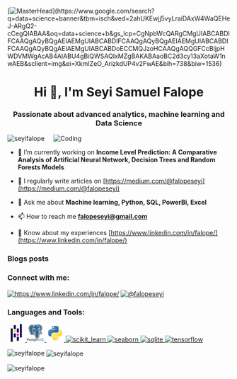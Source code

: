 [![MasterHead](https://1.bp.blogspot.com/-7A4WynwLsM...)](https://www.google.com/search?q=data+science+banner&tbm=isch&ved=2ahUKEwjj5vyLraiDAxW4WaQEHeJ-ARgQ2-cCegQIABAA&oq=data+science+b&gs_lcp=CgNpbWcQARgCMgUIABCABDIFCAAQgAQyBQgAEIAEMgUIABCABDIFCAAQgAQyBQgAEIAEMgUIABCABDIFCAAQgAQyBQgAEIAEMgUIABCABDoECCMQJzoHCAAQgAQQGFCcBljpHWDVMWgAcAB4AIABU4gBiQWSAQIxMZgBAKABAaoBC2d3cy13aXotaW1nwAEB&sclient=img&ei=XkmIZeO_ArizkdUP4v2FwAE&bih=738&biw=1536)
<h1 align="center">Hi 👋, I'm Seyi Samuel Falope</h1>
<h3 align="center">Passionate about advanced analytics, machine learning and Data Science</h3>
<img align="right" alt="Coding" width="400" src="https://www.google.com/search?sca_esv=593436773&sxsrf=AM9HkKkrYNbM3UroX4qEpju-wDHVveuAdg:1703430368879&q=data+science+animation&tbm=isch&source=lnms&sa=X&ved=2ahUKEwi7lKXQrKiDAxX1Q0EAHcGNC4wQ0pQJegQIDRAB&biw=1536&bih=738&dpr=1.25#imgrc=vbHw7pAGW_OHqM">

<p align="left"> <img src="https://komarev.com/ghpvc/?username=seyifalope&label=Profile%20views&color=0e75b6&style=flat" alt="seyifalope" /> </p>

- 🔭 I’m currently working on **Income Level Prediction: A Comparative Analysis of Artificial Neural Network, Decision Trees and Random Forests Models**

- 📝 I regularly write articles on [https://medium.com/@falopeseyi](https://medium.com/@falopeseyi)

- 💬 Ask me about **Machine learning, Python, SQL, PowerBi, Excel**

- 📫 How to reach me **falopeseyi@gmail.com**

- 📄 Know about my experiences [https://www.linkedin.com/in/falope/](https://www.linkedin.com/in/falope/)

### Blogs posts
<!-- BLOG-POST-LIST:START -->
<!-- BLOG-POST-LIST:END -->

<h3 align="left">Connect with me:</h3>
<p align="left">
<a href="https://linkedin.com/in/https://www.linkedin.com/in/falope/" target="blank"><img align="center" src="https://raw.githubusercontent.com/rahuldkjain/github-profile-readme-generator/master/src/images/icons/Social/linked-in-alt.svg" alt="https://www.linkedin.com/in/falope/" height="30" width="40" /></a>
<a href="https://medium.com/@falopeseyi" target="blank"><img align="center" src="https://raw.githubusercontent.com/rahuldkjain/github-profile-readme-generator/master/src/images/icons/Social/medium.svg" alt="@falopeseyi" height="30" width="40" /></a>
</p>

<h3 align="left">Languages and Tools:</h3>
<p align="left"> <a href="https://pandas.pydata.org/" target="_blank" rel="noreferrer"> <img src="https://raw.githubusercontent.com/devicons/devicon/2ae2a900d2f041da66e950e4d48052658d850630/icons/pandas/pandas-original.svg" alt="pandas" width="40" height="40"/> </a> <a href="https://www.postgresql.org" target="_blank" rel="noreferrer"> <img src="https://raw.githubusercontent.com/devicons/devicon/master/icons/postgresql/postgresql-original-wordmark.svg" alt="postgresql" width="40" height="40"/> </a> <a href="https://www.python.org" target="_blank" rel="noreferrer"> <img src="https://raw.githubusercontent.com/devicons/devicon/master/icons/python/python-original.svg" alt="python" width="40" height="40"/> </a> <a href="https://scikit-learn.org/" target="_blank" rel="noreferrer"> <img src="https://upload.wikimedia.org/wikipedia/commons/0/05/Scikit_learn_logo_small.svg" alt="scikit_learn" width="40" height="40"/> </a> <a href="https://seaborn.pydata.org/" target="_blank" rel="noreferrer"> <img src="https://seaborn.pydata.org/_images/logo-mark-lightbg.svg" alt="seaborn" width="40" height="40"/> </a> <a href="https://www.sqlite.org/" target="_blank" rel="noreferrer"> <img src="https://www.vectorlogo.zone/logos/sqlite/sqlite-icon.svg" alt="sqlite" width="40" height="40"/> </a> <a href="https://www.tensorflow.org" target="_blank" rel="noreferrer"> <img src="https://www.vectorlogo.zone/logos/tensorflow/tensorflow-icon.svg" alt="tensorflow" width="40" height="40"/> </a> </p>

<p><img align="left" src="https://github-readme-stats.vercel.app/api/top-langs?username=seyifalope&show_icons=true&locale=en&layout=compact" alt="seyifalope" /></p>

<p>&nbsp;<img align="center" src="https://github-readme-stats.vercel.app/api?username=seyifalope&show_icons=true&locale=en" alt="seyifalope" /></p>

<p><img align="center" src="https://github-readme-streak-stats.herokuapp.com/?user=seyifalope&" alt="seyifalope" /></p>
